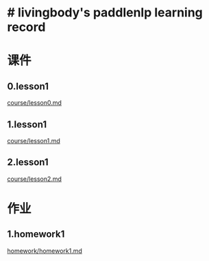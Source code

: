 # # livingbody's paddlenlp learning record







# 课件
## 0.lesson1

[course/lesson0.md](course/lesson0.md)

## 1.lesson1

[course/lesson1.md](course/lesson1.md)

## 2.lesson1

[course/lesson2.md](course/lesson2.md)

# 作业

## 1.homework1

[homework/homework1.md](homework/homework1.md)








